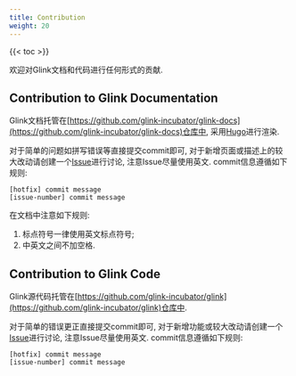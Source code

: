 ```yaml
---
title: Contribution
weight: 20
---
```


{{< toc >}}

欢迎对Glink文档和代码进行任何形式的贡献.

## Contribution to Glink Documentation

Glink文档托管在[https://github.com/glink-incubator/glink-docs](https://github.com/glink-incubator/glink-docs)仓库中, 采用[Hugo](https://gohugo.io/)进行渲染.

对于简单的问题如拼写错误等直接提交commit即可, 对于新增页面或描述上的较大改动请创建一个[Issue](https://github.com/glink-incubator/glink-docs/issues)进行讨论, 注意Issue尽量使用英文. commit信息遵循如下规则:
```
[hotfix] commit message
[issue-number] commit message
```

在文档中注意如下规则:
1. 标点符号一律使用英文标点符号;
2. 中英文之间不加空格.

## Contribution to Glink Code

Glink源代码托管在[https://github.com/glink-incubator/glink](https://github.com/glink-incubator/glink)仓库中.

对于简单的错误更正直接提交commit即可, 对于新增功能或较大改动请创建一个[Issue](https://github.com/glink-incubator/glink/issues)进行讨论, 注意Issue尽量使用英文. commit信息遵循如下规则:
```
[hotfix] commit message
[issue-number] commit message
```